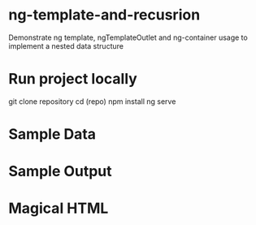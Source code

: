 # ng-template-and-recusrion
Demonstrate ng template, ngTemplateOutlet and ng-container usage to implement a nested data structure

# Run project locally
git clone repository
cd (repo)
npm install 
ng serve

# Sample Data


# Sample Output

# Magical HTML

